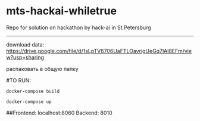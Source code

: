 # mts-hackai-whiletrue
Repo for solution on hackathon by hack-ai in St.Petersburg

---------

download data:
https://drive.google.com/file/d/1sLpTV6706UaFTLOavrigUeGq7lAI8EFm/view?usp=sharing

распаковать в общую папку

#TO RUN:

```docker-compose build```

```docker-compose up```

##Frontend: localhost:8060 Backend: 8010
